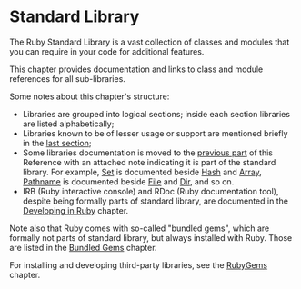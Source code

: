 # Standard Library

The Ruby Standard Library is a vast collection of classes and modules that you can require in your code for additional features.

This chapter provides documentation and links to class and module references for all sub-libraries.

Some notes about this chapter's structure:

* Libraries are grouped into logical sections; inside each section libraries are listed alphabetically;
* Libraries known to be of lesser usage or support are mentioned briefly in the [last section](stdlib/misc/other.md);
* Some libraries documentation is moved to the [previous part](builtin.md) of this Reference with an attached note indicating it is part of the standard library. For example, [Set](builtin/types/set.md) is documented beside [Hash](builtin/types/hash.md) and [Array](builtin/types/array.md), [Pathname](builtin/system-cli/filesystem.md#pahtname) is documented beside [File](builtin/system-cli/filesystem.md#file) and [Dir](builtin/system-cli/filesystem.md#dir), and so on.
* IRB (Ruby interactive console) and RDoc (Ruby documentation tool), despite being formally parts of standard library, are documented in the [Developing in Ruby](developing.md) chapter.

Note also that Ruby comes with so-called "bundled gems", which are formally not parts of standard library, but always installed with Ruby. Those are listed in the [Bundled Gems](stdlib/bundled.md) chapter.

For installing and developing third-party libraries, see the [RubyGems](developing/libraries.md) chapter.
